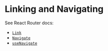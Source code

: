 # Linking and Navigating

See React Router docs:
- [`Link`](https://reactrouter.com/en/main/components/link)
- [`Navigate`](https://reactrouter.com/en/main/components/navigate)
- [`useNavigate`](https://reactrouter.com/en/main/hooks/use-navigate)